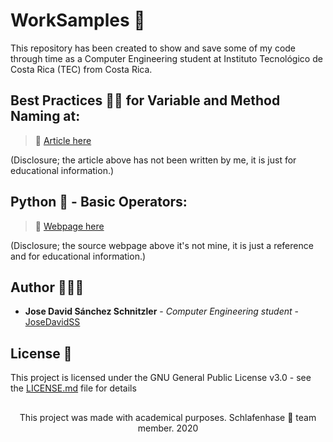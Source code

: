 # WorkSamples 🔧
  This repository has been created to show and save some of my code through time as a Computer Engineering student at Instituto Tecnológico de Costa Rica (TEC) from Costa Rica.

## Best Practices 👍🏼 for Variable and Method Naming at:

> 📎 [Article here](https://dzone.com/articles/best-practices-variable-and)

(Disclosure; the article above has not been written by me, it is just for educational information.)
  
## Python 🐍 - Basic Operators:  

> 📎 [Webpage here](https://www.tutorialspoint.com/python/python_basic_operators.htm)

(Disclosure; the source webpage above it's not mine, it is just a reference and for educational information.)

## Author 👨🏻‍💻

* **Jose David Sánchez Schnitzler** - *Computer Engineering student* - [JoseDavidSS](https://github.com/JoseDavidSS)

## License 📄

This project is licensed under the GNU General Public License v3.0 - see the [LICENSE.md](https://github.com/JoseDavidSS/WorkSamples/blob/main/LICENSE) file for details


##
<p align="center">This project was made with academical purposes. Schlafenhase 🐰 team member. 2020</p
  ```
